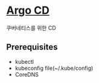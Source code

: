 # [Argo CD](https://argo-cd.readthedocs.io/en/stable/getting_started/)
쿠버네티스를 위한 CD

## Prerequisites
- kubectl
- kubeconfig file(~/.kube/config)
- CoreDNS
